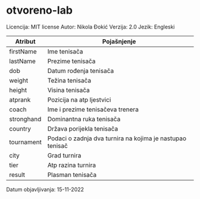 # otvoreno-lab
Licencija: MIT license
Autor: Nikola Đokić
Verzija: 2.0
Jezik: Engleski

| Atribut    | Pojašnjenje                                               |
|------------|-----------------------------------------------------------|
| firstName  | Ime tenisača                                              |
| lastName   | Prezime tenisača                                          |
| dob        | Datum rođenja tenisača                                    |
| weight     | Težina tenisača                                           |
| height     | Visina tenisača                                           |
| atprank    | Pozicija na atp ljestvici                                 |
| coach      | Ime i prezime tenisačeva trenera                          |
| stronghand | Dominantna ruka tenisača                                  |
| country    | Država porijekla tenisača                                 |
| tournament | Podaci o zadnja dva turnira na kojima je nastupao tenisač |
| city       | Grad turnira                                              |
| tier       | Atp razina turnira                                        |
| result     | Plasman tenisača                                          |

Datum objavljivanja: 15-11-2022
